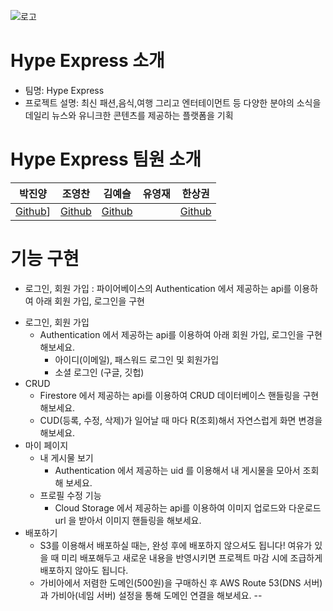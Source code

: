  ![로고](https://user-images.githubusercontent.com/80263801/204437496-6b6c193b-21a0-44c2-9f50-43218ca2baf7.png)


# Hype Express 소개
* 팀명: Hype Express
* 프로젝트 설명: 최신 패션,음식,여행 그리고 엔터테이먼트 등 다양한 분야의 소식을 데일리 뉴스와 유니크한 콘텐츠를 제공하는 플랫폼을 기획

# Hype Express 팀원 소개
|박진양|조영찬|김예슬|유영재|한상권
|------|------|------|------|------|
|[Github](https://github.com/Jinyang-Park)]|[Github](https://github.com/chaaaniii)|[Github](https://https://github.com/2sel)||[Github](https://github.com/YoungJae0910)||[Github](https://github.com/Gon1782)|

# 기능 구현
* 로그인, 회원 가입 : 파이어베이스의 Authentication 에서 제공하는 api를 이용하여 아래 회원 가입, 로그인을 구현
- 로그인, 회원 가입
    - Authentication 에서 제공하는 api를 이용하여 아래 회원 가입, 로그인을 구현해보세요.
        - 아이디(이메일), 패스워드 로그인 및 회원가입
        - 소셜 로그인 (구글, 깃헙)
- CRUD
    - Firestore 에서 제공하는 api를 이용하여 CRUD 데이터베이스 핸들링을 구현해보세요.
    - CUD(등록, 수정, 삭제)가 일어날 때 마다 R(조회)해서 자연스럽게 화면 변경을 해보세요.
- 마이 페이지
    - 내 게시물 보기
        - Authentication 에서 제공하는 uid 를 이용해서 내 게시물을 모아서 조회해 보세요.
    - 프로필 수정 기능
        - Cloud Storage 에서 제공하는 api를 이용하여 이미지 업로드와 다운로드 url 을 받아서 이미지 핸들링을 해보세요.
- 배포하기
    - S3를 이용해서 배포하실 때는, 완성 후에 배포하지 않으셔도 됩니다! 여유가 있을 때 미리 배포해두고 새로운 내용을 반영시키면 프로젝트 마감 시에 조급하게 배포하지 않아도 됩니다.
    - 가비아에서 저렴한 도메인(500원)을 구매하신 후 AWS Route 53(DNS 서버)과 가비아(네임 서버) 설정을 통해 도메인 연결을 해보세요.
--
